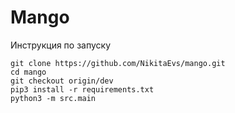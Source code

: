 # Mango
Инструкция по запуску
```shell script
git clone https://github.com/NikitaEvs/mango.git
cd mango
git checkout origin/dev
pip3 install -r requirements.txt
python3 -m src.main
```